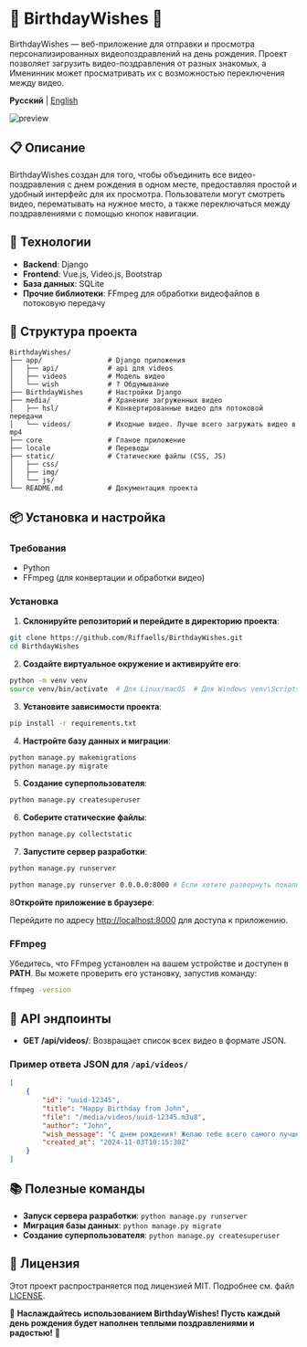 
# 🎉 BirthdayWishes 🎉

BirthdayWishes — веб-приложение для отправки и просмотра персонализированных видеопоздравлений на день рождения. Проект позволяет загрузить видео-поздравления от разных знакомых, а Именинник может просматривать их с возможностью переключения между видео.

**Русский** | [English](README.md)

![preview](assets/preview.gif)


## 📋 Описание

BirthdayWishes создан для того, чтобы объединить все видео-поздравления с днем рождения в одном месте, предоставляя простой и удобный интерфейс для их просмотра. Пользователи могут смотреть видео, перематывать на нужное место, а также переключаться между поздравлениями с помощью кнопок навигации.

## 🚀 Технологии

- **Backend**: Django
- **Frontend**: Vue.js, Video.js, Bootstrap
- **База данных**: SQLite
- **Прочие библиотеки**: FFmpeg для обработки видеофайлов в потоковую передачу

## 📂 Структура проекта

```plaintext
BirthdayWishes/
├── app/                # Django приложения
│   ├── api/            # api для videos
│   ├── videos          # Модель видео
│   └── wish            # ? Обдумывание
├── BirthdayWishes      # Настройки Django
├── media/              # Хранение загруженных видео
│   ├── hsl/            # Конвертированные видео для потоковой передачи
│   └── videos/         # Иходные видео. Лучше всего загружать видео в mp4
├── core                # Гланое приложение
├── locale              # Переводы
├── static/             # Статические файлы (CSS, JS)
│   ├── css/
│   ├── img/
│   └── js/
└── README.md           # Документация проекта
```

## 📦 Установка и настройка

### Требования

- Python 
- FFmpeg (для конвертации и обработки видео)

### Установка

1. **Склонируйте репозиторий и перейдите в директорию проекта**:

 ```bash
 git clone https://github.com/Riffaells/BirthdayWishes.git
 cd BirthdayWishes
 ```

2. **Создайте виртуальное окружение и активируйте его**:

 ```bash
 python -m venv venv
 source venv/bin/activate  # Для Linux/macOS  # Для Windows venv\Scripts\activate
 ```

3. **Установите зависимости проекта**:

 ```bash
 pip install -r requirements.txt
 ```

4. **Настройте базу данных и миграции**:

 ```bash
 python manage.py makemigrations
 python manage.py migrate
 ```

5. **Создание суперпользователя**: 
```bash
python manage.py createsuperuser 
```

6. **Соберите статические файлы**:

 ```bash
 python manage.py collectstatic
 ```

7. **Запустите сервер разработки**:

 ```bash
 python manage.py runserver
 ```


 ```bash
 python manage.py runserver 0.0.0.0:8000 # Если хотите развернуть локально
 ```

8**Откройте приложение в браузере**: 

 Перейдите по адресу [http://localhost:8000](http://localhost:8000) для доступа к приложению.

### FFmpeg

Убедитесь, что FFmpeg установлен на вашем устройстве и доступен в **PATH**. Вы можете проверить его установку, запустив команду:

```bash
ffmpeg -version
```

## 📖 API эндпоинты

- **GET /api/videos/**: Возвращает список всех видео в формате JSON.

### Пример ответа JSON для `/api/videos/`

```json
[
    {
        "id": "uuid-12345",
        "title": "Happy Birthday from John",
        "file": "/media/videos/uuid-12345.m3u8",
        "author": "John",
        "wish_message": "С днем рождения! Желаю тебе всего самого лучшего!",
        "created_at": "2024-11-03T10:15:30Z"
    }
]
```

## 📚 Полезные команды

- **Запуск сервера разработки**: `python manage.py runserver`
- **Миграция базы данных**: `python manage.py migrate`
- **Создание суперпользователя**: `python manage.py createsuperuser`

## 📄 Лицензия

Этот проект распространяется под лицензией MIT. Подробнее см. файл [LICENSE](LICENSE).



🎂 **Наслаждайтесь использованием BirthdayWishes! Пусть каждый день рождения будет наполнен теплыми поздравлениями и радостью!** 🎂
```
